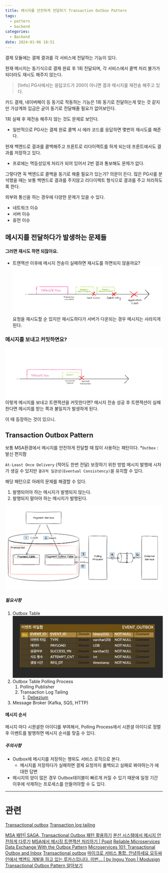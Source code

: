 ```yaml
---
title: 메시지를 안전하게 전달하기 Transaction Outbox Pattern
tags:
  - pattern
  - backend
categories:
  - Backend
date: 2024-01-06 18:51
---
```

결제 모듈에는 결제 결과를 각 서비스에 전달하는 기능이 있다.

현재 메시지는 동기식으로 결제 완료 후 1회 전달되며, 각 서비스에서 콜백 처리 불가가 되더라도 재시도 해주지 않는다.
> [!info]
> PG사에서는 응답코드가 200이 아니면 결과 메시지를 재전송 해주고 있다.

카드 결제, 네이버페이 등 동기로 작동하는 기능은 1회 동기로 전달하는게 맞는 것 같지만
가상계좌 입금은 굳이 동기로 전달해줄 필요가 없어보인다.

1회 실패 후 재전송 해주지 않는 것도 문제로 보인다.
- 일반적으로 PG사는 결제 완료 콜백 시 에러 코드를 응답하면 몇번의 재시도를 해준다.

현재 백엔드로 결과를 콜백해주고
프론트로 리다이렉트를 하게 되는데 프론트에서도 결과를 저장하고 있다.
- 프로에는 멱등성있게 처리가 되어 있어서 2번 결과 통보해도 문제가 없다.

그렇다면 꼭 백엔드로 콜백을 동기로 해줄 필요가 있는가? 의문이 든다.
많은 PG사를 분석했을 때는 보통 백엔드로 결과를 주지않고 리다이렉트 형식으로 결과를 주고 처리하도록 한다. 

외부와 통신을 하는 경우에 다양한 문제가 있을 수 있다.
- 네트워크 이슈
- 서버 이슈
- 휴먼 이슈


## 메시지를 전달하다가 발생하는 문제들

#### 그러면 재시도 하면 되잖아요.
- 트랜잭션 이후에 메시지 전송이 실패하면 재시도를 하면되지 않을까요?
![](/assets/img/2279f013c95d081a3ea63ff2bc63b42b.png)
요청을 재시도할 순 있지만 재시도하다가
서버가 다운되는 경우 메시지는 사라지게 된다.

### 메시지를 보내고 커밋하면요?
![](/assets/img/1208346ffc42479fddb5637155126861.png)
이렇게 메시지를 보내고 트랜잭션을 커밋한다면?
메시지 전송 성공 후 트랜잭션이 실패한다면 메시지를 받는 쪽과 불일치가 발생하게 된다.

이 때 등장하는 것이 있으니.
## Transaction Outbox Pattern
보통 MSA환경에서 메시지를 안전하게 전달할 때 많이 사용하는 패턴이다.
*`Outbox` : 발신 편지함

`At-Least Once Delivery` (적어도 한번 전달) 보장하기 위한 방법
메시지 발행에 시차가 생길 수 있지만 `결과적 일관성(Eventual Consistency)`을 유지할 수 있다.

해당 패턴으로 아래의 문제를 해결할 수 있다.
1. 발행되어야 하는 메시지가 발행되지 않는다.
2. 발행되지 말아야 하는 메시지가 발행된다.

![](/assets/img/58ab03e5d25c8ab31206258742fd0921.png)
##### 필요사항
1. Outbox Table
	![](/assets/img/a8d3c2c4c0ccb88f90a4db90406dc514.png)
2. Outbox Table Polling Process
	1. Polling Publisher
	2. Transaction Log Tailing
		1. [Debezium](https://debezium.io/)
3. Message Broker (Kafka, SQS, HTTP)

#### 메시지 순서
메시지 마다 시퀀셜한 아이디를 부여해서, Polling Process에서 시퀀셜 아이디로 정렬 후 이벤트를 발행하면 메시지 순서를 맞출 수 있다.
##### 주의사항
- Outbox에 메시지를 저장하는 행위도 서비스 로직으로 본다.
	- 메시지를 저장하다가 실패하면 결제 요청까지 롤백되고 실패로 봐야하는가 에 대한 답변
- 메시지의 양이 많은 경우 Outbox테이블이 빠르게 커질 수 있기 때문에 일정 기간 이후에 삭제하는 프로세스를 만들어야할 수 도 있다.

---
# 관련
[Transactional outbox](https://microservices.io/patterns/data/transactional-outbox.html)
[Transaction log tailing](https://microservices.io/patterns/data/transaction-log-tailing.html)


[MSA 패턴| SAGA, Transactional Outbox 패턴 활용하기](https://devocean.sk.com/blog/techBoardDetail.do?ID=165445&boardType=techBlog)
[분산 시스템에서 메시지 안전하게 다루기](https://blog.gangnamunni.com/post/transactional-outbox/)
[MSA에서 메시징 트랜잭션 처리하기 | Popit](https://www.popit.kr/msa%EC%97%90%EC%84%9C-%EB%A9%94%EC%8B%9C%EC%A7%95-%ED%8A%B8%EB%9E%9C%EC%9E%AD%EC%85%98-%EC%B2%98%EB%A6%AC%ED%95%98%EA%B8%B0/)
[Reliable Microservices Data Exchange With the Outbox Pattern](https://debezium.io/blog/2019/02/19/reliable-microservices-data-exchange-with-the-outbox-pattern/)
[Microservices 101: Transactional Outbox and Inbox](https://softwaremill.com/microservices-101/)
[Transactional outbox](https://microservices.io/patterns/data/transactional-outbox.html)
[마이크로 서비스 통합. 안녕하세요 모두싸인에서 백엔드 개발을 하고 있는 루카스입니다. 이번… | by Ingyu Yoon | Modusign](https://team.modusign.co.kr/%EB%A7%88%EC%9D%B4%ED%81%AC%EB%A1%9C-%EC%84%9C%EB%B9%84%EC%8A%A4-%ED%86%B5%ED%95%A9-b08979275b59)
[Transactional Outbox Pattern 알아보기](https://velog.io/@eastperson/Transaction-Outbox-Pattern-%EC%95%8C%EC%95%84%EB%B3%B4%EA%B8%B0)
